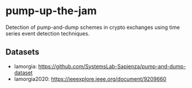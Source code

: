# pump-up-the-jam
Detection of pump-and-dump schemes in crypto exchanges using time series event detection techniques.

## Datasets
- lamorgia: https://github.com/SystemsLab-Sapienza/pump-and-dump-dataset
- lamorgia2020: https://ieeexplore.ieee.org/document/9209660
